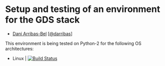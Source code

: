 # Setup and testing of an environment for the GDS stack

* [Dani Arribas-Bel](http://darribas.org)
  [[@darribas](http://twitter.com/darribas)]

This environment is being tested on Python-2 for the following OS architectures:

* Linux | [![Build
Status](https://travis-ci.org/darribas/gds_env.svg?branch=master)](https://travis-ci.org/darribas/gds_env)

